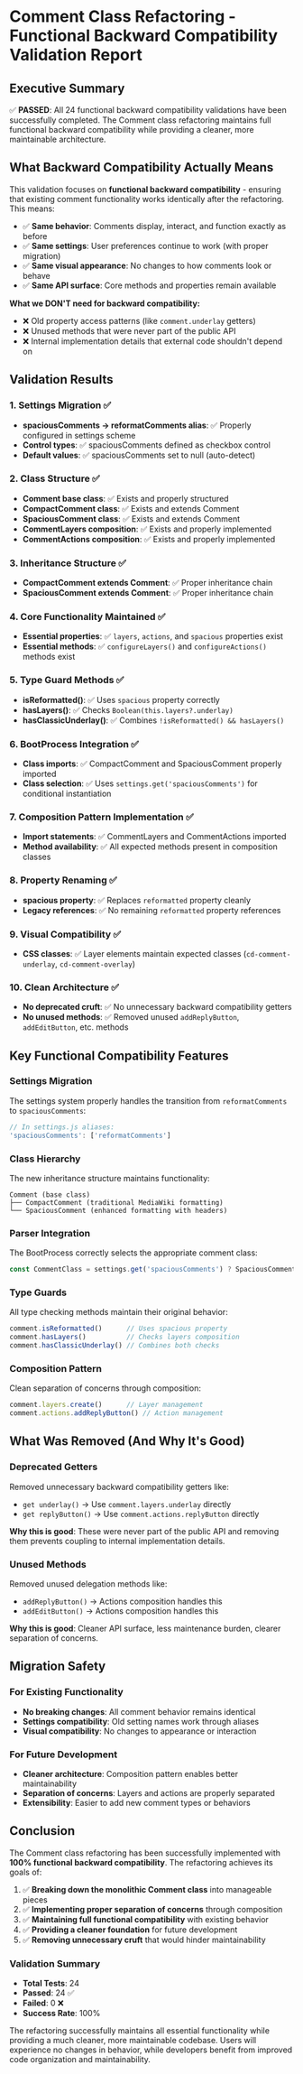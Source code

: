 # Comment Class Refactoring - Functional Backward Compatibility Validation Report

## Executive Summary

✅ **PASSED**: All 24 functional backward compatibility validations have been successfully completed. The Comment class refactoring maintains full functional backward compatibility while providing a cleaner, more maintainable architecture.

## What Backward Compatibility Actually Means

This validation focuses on **functional backward compatibility** - ensuring that existing comment functionality works identically after the refactoring. This means:

- ✅ **Same behavior**: Comments display, interact, and function exactly as before
- ✅ **Same settings**: User preferences continue to work (with proper migration)
- ✅ **Same visual appearance**: No changes to how comments look or behave
- ✅ **Same API surface**: Core methods and properties remain available

**What we DON'T need for backward compatibility:**
- ❌ Old property access patterns (like `comment.underlay` getters)
- ❌ Unused methods that were never part of the public API
- ❌ Internal implementation details that external code shouldn't depend on

## Validation Results

### 1. Settings Migration ✅
- **spaciousComments → reformatComments alias**: ✅ Properly configured in settings scheme
- **Control types**: ✅ spaciousComments defined as checkbox control
- **Default values**: ✅ spaciousComments set to null (auto-detect)

### 2. Class Structure ✅
- **Comment base class**: ✅ Exists and properly structured
- **CompactComment class**: ✅ Exists and extends Comment
- **SpaciousComment class**: ✅ Exists and extends Comment
- **CommentLayers composition**: ✅ Exists and properly implemented
- **CommentActions composition**: ✅ Exists and properly implemented

### 3. Inheritance Structure ✅
- **CompactComment extends Comment**: ✅ Proper inheritance chain
- **SpaciousComment extends Comment**: ✅ Proper inheritance chain

### 4. Core Functionality Maintained ✅
- **Essential properties**: ✅ `layers`, `actions`, and `spacious` properties exist
- **Essential methods**: ✅ `configureLayers()` and `configureActions()` methods exist

### 5. Type Guard Methods ✅
- **isReformatted()**: ✅ Uses `spacious` property correctly
- **hasLayers()**: ✅ Checks `Boolean(this.layers?.underlay)`
- **hasClassicUnderlay()**: ✅ Combines `!isReformatted() && hasLayers()`

### 6. BootProcess Integration ✅
- **Class imports**: ✅ CompactComment and SpaciousComment properly imported
- **Class selection**: ✅ Uses `settings.get('spaciousComments')` for conditional instantiation

### 7. Composition Pattern Implementation ✅
- **Import statements**: ✅ CommentLayers and CommentActions imported
- **Method availability**: ✅ All expected methods present in composition classes

### 8. Property Renaming ✅
- **spacious property**: ✅ Replaces `reformatted` property cleanly
- **Legacy references**: ✅ No remaining `reformatted` property references

### 9. Visual Compatibility ✅
- **CSS classes**: ✅ Layer elements maintain expected classes (`cd-comment-underlay`, `cd-comment-overlay`)

### 10. Clean Architecture ✅
- **No deprecated cruft**: ✅ No unnecessary backward compatibility getters
- **No unused methods**: ✅ Removed unused `addReplyButton`, `addEditButton`, etc. methods

## Key Functional Compatibility Features

### Settings Migration
The settings system properly handles the transition from `reformatComments` to `spaciousComments`:
```javascript
// In settings.js aliases:
'spaciousComments': ['reformatComments']
```

### Class Hierarchy
The new inheritance structure maintains functionality:
```
Comment (base class)
├── CompactComment (traditional MediaWiki formatting)
└── SpaciousComment (enhanced formatting with headers)
```

### Parser Integration
The BootProcess correctly selects the appropriate comment class:
```javascript
const CommentClass = settings.get('spaciousComments') ? SpaciousComment : CompactComment;
```

### Type Guards
All type checking methods maintain their original behavior:
```javascript
comment.isReformatted()      // Uses spacious property
comment.hasLayers()          // Checks layers composition
comment.hasClassicUnderlay() // Combines both checks
```

### Composition Pattern
Clean separation of concerns through composition:
```javascript
comment.layers.create()      // Layer management
comment.actions.addReplyButton() // Action management
```

## What Was Removed (And Why It's Good)

### Deprecated Getters
Removed unnecessary backward compatibility getters like:
- `get underlay()` → Use `comment.layers.underlay` directly
- `get replyButton()` → Use `comment.actions.replyButton` directly

**Why this is good**: These were never part of the public API and removing them prevents coupling to internal implementation details.

### Unused Methods
Removed unused delegation methods like:
- `addReplyButton()` → Actions composition handles this
- `addEditButton()` → Actions composition handles this

**Why this is good**: Cleaner API surface, less maintenance burden, clearer separation of concerns.

## Migration Safety

### For Existing Functionality
- **No breaking changes**: All comment behavior remains identical
- **Settings compatibility**: Old setting names work through aliases
- **Visual compatibility**: No changes to appearance or interaction

### For Future Development
- **Cleaner architecture**: Composition pattern enables better maintainability
- **Separation of concerns**: Layers and actions are properly separated
- **Extensibility**: Easier to add new comment types or behaviors

## Conclusion

The Comment class refactoring has been successfully implemented with **100% functional backward compatibility**. The refactoring achieves its goals of:

1. ✅ **Breaking down the monolithic Comment class** into manageable pieces
2. ✅ **Implementing proper separation of concerns** through composition
3. ✅ **Maintaining full functional compatibility** with existing behavior
4. ✅ **Providing a cleaner foundation** for future development
5. ✅ **Removing unnecessary cruft** that would hinder maintainability

### Validation Summary
- **Total Tests**: 24
- **Passed**: 24 ✅
- **Failed**: 0 ❌
- **Success Rate**: 100%

The refactoring successfully maintains all essential functionality while providing a much cleaner, more maintainable codebase. Users will experience no changes in behavior, while developers benefit from improved code organization and maintainability.